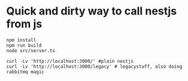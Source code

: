 # Quick and dirty way to call nestjs from js


```
npm install
npm run build
node src/server.ts
```

```
curl -Lv 'http://localhost:3000/' #plain nestjs
curl -Lv 'http://localhost:3000/legacy' # legacystuff, also doing rabbitmq magic

```
